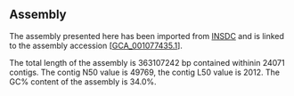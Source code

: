 **Assembly**
--------

The assembly presented here has been imported from [INSDC](http://www.insdc.org) and is linked to the assembly accession [[GCA\_001077435.1](http://www.ebi.ac.uk/ena/data/view/GCA_001077435.1)].

The total length of the assembly is 363107242 bp contained withinin 24071 contigs.
The contig N50 value is 49769, the contig L50 value is 2012.
The GC% content of the assembly is 34.0%.
